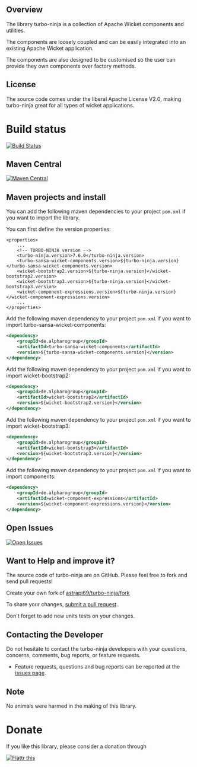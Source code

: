 ## Overview

The library turbo-ninja is a collection of Apache Wicket components and utilities. 

The components are loosely coupled and can be easily integrated into an existing Apache Wicket application.

The components are also designed to be customised so the user can provide they own components over factory methods.

## License

The source code comes under the liberal Apache License V2.0, making turbo-ninja great for all types of wicket applications.

# Build status

[![Build Status](https://travis-ci.org/astrapi69/turbo-ninja.svg?branch=master)](https://travis-ci.org/astrapi69/turbo-ninja)

## Maven Central

[![Maven Central](https://maven-badges.herokuapp.com/maven-central/de.alpharogroup/turbo-ninja/badge.svg)](https://maven-badges.herokuapp.com/maven-central/de.alpharogroup/turbo-ninja)

## Maven projects and install

You can add the following maven dependencies to your project `pom.xml` if you want to import the library. 

You can first define the version properties:

```
<properties>
	...
	<!-- TURBO-NINJA version -->
	<turbo-ninja.version>7.6.0</turbo-ninja.version>
	<turbo-sansa-wicket-components.version>${turbo-ninja.version}</turbo-sansa-wicket-components.version>
	<wicket-bootstrap2.version>${turbo-ninja.version}</wicket-bootstrap2.version>
	<wicket-bootstrap3.version>${turbo-ninja.version}</wicket-bootstrap3.version>
	<wicket-component-expressions.version>${turbo-ninja.version}</wicket-component-expressions.version>
	...
</properties>
```

Add the following maven dependency to your project `pom.xml` if you want to import turbo-sansa-wicket-components:

```xml
<dependency>
	<groupId>de.alpharogroup</groupId>
	<artifactId>turbo-sansa-wicket-components</artifactId>
	<version>${turbo-sansa-wicket-components.version}</version>
</dependency>
```

Add the following maven dependency to your project `pom.xml` if you want to import wicket-bootstrap2:

```xml
<dependency>
	<groupId>de.alpharogroup</groupId>
	<artifactId>wicket-bootstrap2</artifactId>
	<version>${wicket-bootstrap2.version}</version>
</dependency>
```

Add the following maven dependency to your project `pom.xml` if you want to import wicket-bootstrap3:

```xml
<dependency>
	<groupId>de.alpharogroup</groupId>
	<artifactId>wicket-bootstrap3</artifactId>
	<version>${wicket-bootstrap3.version}</version>
</dependency>
```

Add the following maven dependency to your project `pom.xml` if you want to import components:

```xml
<dependency>
	<groupId>de.alpharogroup</groupId>
	<artifactId>wicket-component-expressions</artifactId>
	<version>${wicket-component-expressions.version}</version>
</dependency>
```
## Open Issues
[![Open Issues](https://img.shields.io/github/issues/astrapi69/turbo-ninja.svg?style=flat)](https://github.com/astrapi69/turbo-ninja/issues) 

## Want to Help and improve it? ###

The source code of turbo-ninja are on GitHub. Please feel free to fork and send pull requests!

Create your own fork of [astrapi69/turbo-ninja/fork](https://github.com/astrapi69/turbo-ninja/fork)

To share your changes, [submit a pull request](https://github.com/astrapi69/turbo-ninja/pull/new/master).

Don't forget to add new units tests on your changes.

## Contacting the Developer

Do not hesitate to contact the turbo-ninja developers with your questions, concerns, comments, bug reports, or feature requests.

- Feature requests, questions and bug reports can be reported at the [issues page](https://github.com/astrapi69/turbo-ninja/issues).

## Note

No animals were harmed in the making of this library.

# Donate

If you like this library, please consider a donation through

<a href="http://flattr.com/thing/4067786/astrapi69turbo-ninja-on-GitHub" target="_blank">
<img src="http://api.flattr.com/button/flattr-badge-large.png" alt="Flattr this" title="Flattr this" border="0" />
</a>

